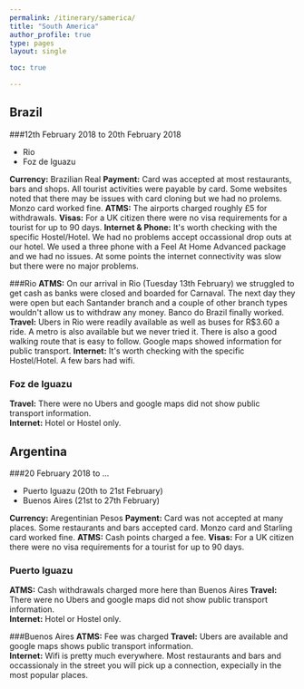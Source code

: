 ```yaml
---
permalink: /itinerary/samerica/
title: "South America"
author_profile: true
type: pages
layout: single

toc: true

---
```


## Brazil
###12th February 2018 to 20th February 2018
- Rio
- Foz de Iguazu 

**Currency:** Brazilian Real
**Payment:** Card was accepted at most restaurants, bars and shops. All tourist activities were payable by card. Some websites noted that there may be issues with card cloning but we had no prolems. 
Monzo card worked fine.
**ATMS:** The airports charged roughly £5 for withdrawals. 
**Visas:** For a UK citizen there were no visa requirements for a tourist for up to 90 days.
**Internet & Phone:** It's worth checking with the specific Hostel/Hotel. We had no problems accept occassional drop outs at our hotel. 
We used a three phone with a Feel At Home Advanced package and we had no issues. At some points the internet connectivity was slow but there were no major problems. 

###Rio
**ATMS:** On our arrival in Rio (Tuesday 13th February) we struggled to get cash as banks were closed and boarded for Carnaval. The next day they were open but each Santander branch and a couple of other branch types wouldn't allow us to withdraw any money. Banco do Brazil finally worked.
**Travel:** Ubers in Rio were readily available as well as buses for R$3.60 a ride. A metro is also available but we never tried it. There is also a good walking route that is easy to follow. Google maps showed information for public transport. 
**Internet:** It's worth checking with the specific Hostel/Hotel. A few bars had wifi.


### Foz de Iguazu
**Travel:** There were no Ubers and google maps did not show public transport information.  
**Internet:** Hotel or Hostel only.


## Argentina
###20 February 2018 to ...
- Puerto Iguazu (20th to 21st February)
- Buenos Aires (21st to 27th February)

**Currency:** Aregentinian Pesos
**Payment:** Card was not accepted at many places. Some restaurants and bars accepted card. 
Monzo card and Starling card worked fine.
**ATMS:** Cash points charged a fee.
**Visas:** For a UK citizen there were no visa requirements for a tourist for up to 90 days.

### Puerto Iguazu
**ATMS:** Cash withdrawals charged more here than Buenos Aires
**Travel:** There were no Ubers and google maps did not show public transport information.  
**Internet:** Hotel or Hostel only.

###Buenos Aires
**ATMS:** Fee was charged
**Travel:** Ubers are available and google maps shows public transport information.  
**Internet:** Wifi is pretty much everywhere. Most restaurants and bars and occassionaly in the street you will pick up a connection, expecially in the most popular places. 

 
